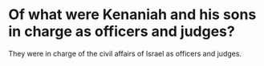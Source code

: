 # Of what were Kenaniah and his sons in charge as officers and judges?

They were in charge of the civil affairs of Israel as officers and judges.

